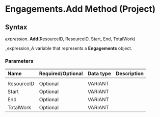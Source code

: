 
# Engagements.Add Method (Project)

## Syntax

 _expression_. **Add**(ResourceID, ResourceID, Start, End, TotalWork)

 _expression_A variable that represents a  **Engagements** object.


### Parameters



|**Name**|**Required/Optional**|**Data type**|**Description**|
|:-----|:-----|:-----|:-----|
|||||
|ResourceID|Optional|VARIANT||
|Start|Optional|VARIANT||
|End|Optional|VARIANT||
|TotalWork|Optional|VARIANT||
